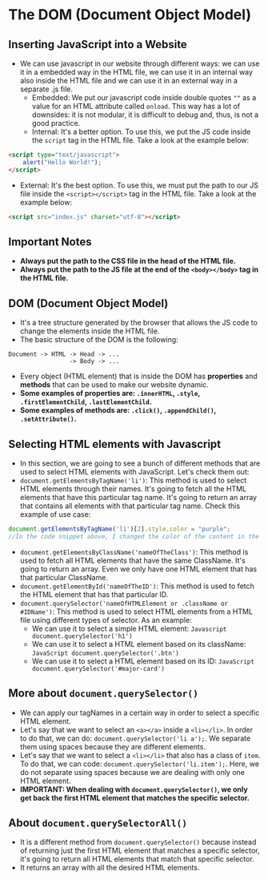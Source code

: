 # The DOM (Document Object Model)

## Inserting JavaScript into a Website
* We can use javascript in our website through different ways: we can use it in a embedded way in the HTML file, we can use it in an internal way also inside the HTML file and we can use it in an external way in a separate .js file.
  * Embedded: We put our javascript code inside double quotes ```""``` as a value for an HTML attribute called ```onload```. This way has a lot of downsides: it is not modular, it is difficult to debug and, thus, is not a good practice.
  * Internal: It's a better option. To use this, we put the JS code inside the ```script``` tag in the HTML file. Take a look at the example below:
```HTML
<script type="text/javascript">
    alert("Hello World!");
</script>
```
  * External: It's the best option. To use this, we must put the path to our JS file inside the ```<script></script>``` tag in the HTML file. Take a look at the example below:
```HTML
<script src="index.js" charset="utf-8"></script>
```

## Important Notes
* __Always put the path to the CSS file in the head of the HTML file.__
* __Always put the path to the JS file at the end of the ```<body></body>``` tag in the HTML file.__

## DOM (Document Object Model)
* It's a tree structure generated by the browser that allows the JS code to change the elements inside the HTML file.
* The basic structure of the DOM is the following:
```
Document -> HTML -> Head -> ...
                 -> Body -> ...
```
* Every object (HTML element) that is inside the DOM has __properties__ and __methods__ that can be used to make our website dynamic.
* __Some examples of properties are: ```.innerHTML```, ```.style```, ```.firstElementChild```, ```.lastElementChild```.__
* __Some examples of methods are: ```.click()```, ```.appendChild()```, ```.setAttribute()```.__
  
## Selecting HTML elements with Javascript
* In this section, we are going to see a bunch of different methods that are used to select HTML elements with JavaScript. Let's check them out:
* ```document.getElementsByTagName('li')```: This method is used to select HTML elements through their names. It's going to fetch all the HTML elements that have this particular tag name. It's going to return an array that contains all elements with that particular tag name. Check this example of use case:
```JavaScript
document.getElementsByTagName('li')[2].style.color = "purple";
//In the code snippet above, I changed the color of the content in the third "li" element to purple.
```
* ```document.getElementsByClassName('nameOfTheClass')```: This method is used to fetch all HTML elements that have the same ClassName. It's going to return an array. Even we only have one HTML element that has that particular ClassName.
* ```document.getElementById('nameOfTheID')```: This method is used to fetch the HTML element that has that particular ID.
* ```document.querySelector('nameOfHTMLElement or .className or #IDName')```: This method is used to select HTML elements from a HTML file using different types of selector. As an example:
  * We can use it to select a simple HTML element: ```Javascript  document.querySelector('h1')```
  * We can use it to select a HTML element based on its className: ```JavaScript document.querySelector('.btn')```
  * We can use it to select a HTML element based on its ID: ```JavaScript document.querySelector('#major-card')```

## More about ```document.querySelector()```
* We can apply our tagNames in a certain way in order to select a specific HTML element.
* Let's say that we want to select an ```<a></a>``` inside a ```<li></li>```. In order to do that, we can do: ```document.querySelector('li a');```. We separate them using spaces because they are different elements.
* Let's say that we want to select a ```<li></li>``` that also has a class of ```item```. To do that, we can code: ```document.querySelector('li.item');```. Here, we do not separate using spaces because we are dealing with only one HTML element.
* __IMPORTANT: When dealing with ```document.querySelector()```, we only get back the first HTML element that matches the specific selector.__

## About ```document.querySelectorAll()```
* It is a different method from ```document.querySelector()``` because instead of returning just the first HTML element that matches a specific selector, it's going to return all HTML elements that match that specific selector.
* It returns an array with all the desired HTML elements.
